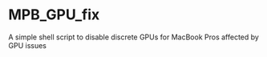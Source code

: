 # MPB_GPU_fix
A simple shell script to disable discrete GPUs for MacBook Pros affected by GPU issues

